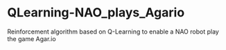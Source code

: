 # QLearning-NAO_plays_Agario
Reinforcement algorithm based on Q-Learning to enable a NAO robot play the game Agar.io 
